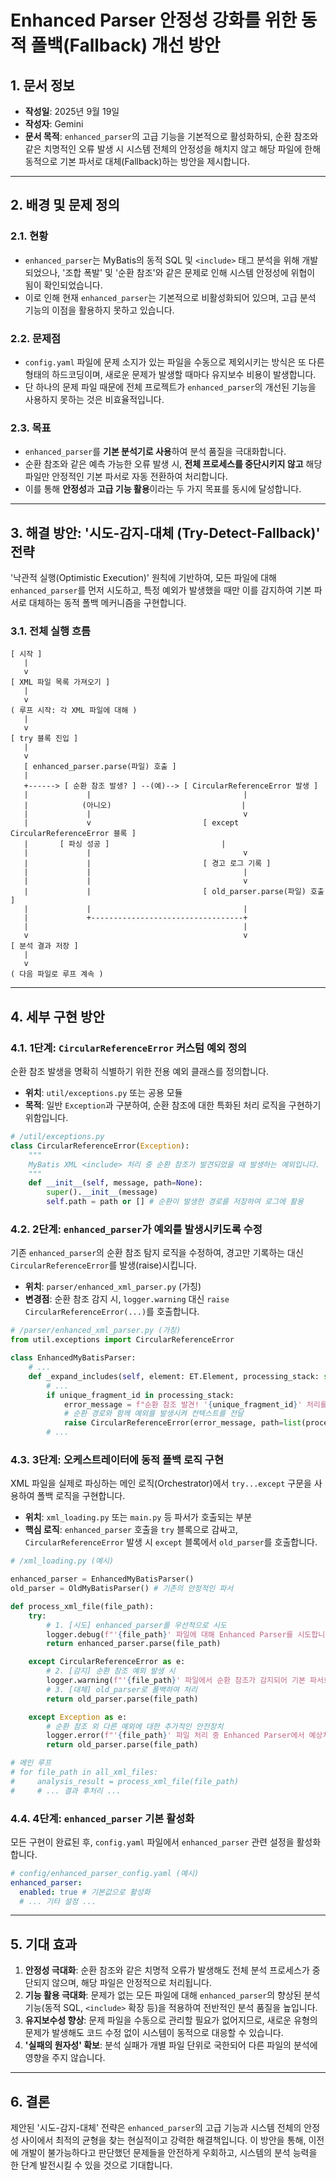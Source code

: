 # Enhanced Parser 안정성 강화를 위한 동적 폴백(Fallback) 개선 방안

## 1. 문서 정보
- **작성일**: 2025년 9월 19일
- **작성자**: Gemini
- **문서 목적**: `enhanced_parser`의 고급 기능을 기본적으로 활성화하되, 순환 참조와 같은 치명적인 오류 발생 시 시스템 전체의 안정성을 해치지 않고 해당 파일에 한해 동적으로 기본 파서로 대체(Fallback)하는 방안을 제시합니다.

---

## 2. 배경 및 문제 정의

### 2.1. 현황
- `enhanced_parser`는 MyBatis의 동적 SQL 및 `<include>` 태그 분석을 위해 개발되었으나, '조합 폭발' 및 '순환 참조'와 같은 문제로 인해 시스템 안정성에 위협이 됨이 확인되었습니다.
- 이로 인해 현재 `enhanced_parser`는 기본적으로 비활성화되어 있으며, 고급 분석 기능의 이점을 활용하지 못하고 있습니다.

### 2.2. 문제점
- `config.yaml` 파일에 문제 소지가 있는 파일을 수동으로 제외시키는 방식은 또 다른 형태의 하드코딩이며, 새로운 문제가 발생할 때마다 유지보수 비용이 발생합니다.
- 단 하나의 문제 파일 때문에 전체 프로젝트가 `enhanced_parser`의 개선된 기능을 사용하지 못하는 것은 비효율적입니다.

### 2.3. 목표
- `enhanced_parser`를 **기본 분석기로 사용**하여 분석 품질을 극대화합니다.
- 순환 참조와 같은 예측 가능한 오류 발생 시, **전체 프로세스를 중단시키지 않고** 해당 파일만 안정적인 기본 파서로 자동 전환하여 처리합니다.
- 이를 통해 **안정성**과 **고급 기능 활용**이라는 두 가지 목표를 동시에 달성합니다.

---

## 3. 해결 방안: '시도-감지-대체 (Try-Detect-Fallback)' 전략

'낙관적 실행(Optimistic Execution)' 원칙에 기반하여, 모든 파일에 대해 `enhanced_parser`를 먼저 시도하고, 특정 예외가 발생했을 때만 이를 감지하여 기본 파서로 대체하는 동적 폴백 메커니즘을 구현합니다.

### 3.1. 전체 실행 흐름

```
[ 시작 ]
   |
   v
[ XML 파일 목록 가져오기 ]
   |
   v
( 루프 시작: 각 XML 파일에 대해 )
   |
   v
[ try 블록 진입 ]
   |
   v
   [ enhanced_parser.parse(파일) 호출 ]
   |
   +------> [ 순환 참조 발생? ] --(예)--> [ CircularReferenceError 발생 ]
   |             |                                  |
   |            (아니오)                             |
   |             |                                  v
   |             v                         [ except CircularReferenceError 블록 ]
   |       [ 파싱 성공 ]                         |
   |             |                                  v
   |             |                         [ 경고 로그 기록 ]
   |             |                                  |
   |             |                                  v
   |             |                         [ old_parser.parse(파일) 호출 ]
   |             |                                  |
   |             +----------------------------------+
   |                                                |
   v                                                v
[ 분석 결과 저장 ]
   |
   v
( 다음 파일로 루프 계속 )
```

---

## 4. 세부 구현 방안

### 4.1. 1단계: `CircularReferenceError` 커스텀 예외 정의

순환 참조 발생을 명확히 식별하기 위한 전용 예외 클래스를 정의합니다.

- **위치**: `util/exceptions.py` 또는 공용 모듈
- **목적**: 일반 `Exception`과 구분하여, 순환 참조에 대한 특화된 처리 로직을 구현하기 위함입니다.

```python
# /util/exceptions.py
class CircularReferenceError(Exception):
    """
    MyBatis XML <include> 처리 중 순환 참조가 발견되었을 때 발생하는 예외입니다.
    """
    def __init__(self, message, path=None):
        super().__init__(message)
        self.path = path or [] # 순환이 발생한 경로를 저장하여 로그에 활용
```

### 4.2. 2단계: `enhanced_parser`가 예외를 발생시키도록 수정

기존 `enhanced_parser`의 순환 참조 탐지 로직을 수정하여, 경고만 기록하는 대신 `CircularReferenceError`를 발생(raise)시킵니다.

- **위치**: `parser/enhanced_xml_parser.py` (가칭)
- **변경점**: 순환 참조 감지 시, `logger.warning` 대신 `raise CircularReferenceError(...)`를 호출합니다.

```python
# /parser/enhanced_xml_parser.py (가칭)
from util.exceptions import CircularReferenceError

class EnhancedMyBatisParser:
    # ...
    def _expand_includes(self, element: ET.Element, processing_stack: set):
        # ...
        if unique_fragment_id in processing_stack:
            error_message = f"순환 참조 발견! '{unique_fragment_id}' 처리를 중단합니다."
            # 순환 경로와 함께 예외를 발생시켜 컨텍스트를 전달
            raise CircularReferenceError(error_message, path=list(processing_stack))
        # ...
```

### 4.3. 3단계: 오케스트레이터에 동적 폴백 로직 구현

XML 파일을 실제로 파싱하는 메인 로직(Orchestrator)에서 `try...except` 구문을 사용하여 폴백 로직을 구현합니다.

- **위치**: `xml_loading.py` 또는 `main.py` 등 파서가 호출되는 부분
- **핵심 로직**: `enhanced_parser` 호출을 `try` 블록으로 감싸고, `CircularReferenceError` 발생 시 `except` 블록에서 `old_parser`를 호출합니다.

```python
# /xml_loading.py (예시)

enhanced_parser = EnhancedMyBatisParser()
old_parser = OldMyBatisParser() # 기존의 안정적인 파서

def process_xml_file(file_path):
    try:
        # 1. [시도] enhanced_parser를 우선적으로 시도
        logger.debug(f"'{file_path}' 파일에 대해 Enhanced Parser를 시도합니다.")
        return enhanced_parser.parse(file_path)

    except CircularReferenceError as e:
        # 2. [감지] 순환 참조 예외 발생 시
        logger.warning(f"'{file_path}' 파일에서 순환 참조가 감지되어 기본 파서로 대체합니다. (경로: {e.path})")
        # 3. [대체] old_parser로 폴백하여 처리
        return old_parser.parse(file_path)

    except Exception as e:
        # 순환 참조 외 다른 예외에 대한 추가적인 안전장치
        logger.error(f"'{file_path}' 파일 처리 중 Enhanced Parser에서 예상치 못한 오류 발생. 기본 파서로 대체합니다. 오류: {e}")
        return old_parser.parse(file_path)

# 메인 루프
# for file_path in all_xml_files:
#     analysis_result = process_xml_file(file_path)
#     # ... 결과 후처리 ...
```

### 4.4. 4단계: `enhanced_parser` 기본 활성화

모든 구현이 완료된 후, `config.yaml` 파일에서 `enhanced_parser` 관련 설정을 활성화합니다.

```yaml
# config/enhanced_parser_config.yaml (예시)
enhanced_parser:
  enabled: true # 기본값으로 활성화
  # ... 기타 설정 ...
```

---

## 5. 기대 효과

1.  **안정성 극대화**: 순환 참조와 같은 치명적 오류가 발생해도 전체 분석 프로세스가 중단되지 않으며, 해당 파일은 안정적으로 처리됩니다.
2.  **기능 활용 극대화**: 문제가 없는 모든 파일에 대해 `enhanced_parser`의 향상된 분석 기능(동적 SQL, `<include>` 확장 등)을 적용하여 전반적인 분석 품질을 높입니다.
3.  **유지보수성 향상**: 문제 파일을 수동으로 관리할 필요가 없어지므로, 새로운 유형의 문제가 발생해도 코드 수정 없이 시스템이 동적으로 대응할 수 있습니다.
4.  **'실패의 원자성' 확보**: 분석 실패가 개별 파일 단위로 국한되어 다른 파일의 분석에 영향을 주지 않습니다.

---

## 6. 결론

제안된 '시도-감지-대체' 전략은 `enhanced_parser`의 고급 기능과 시스템 전체의 안정성 사이에서 최적의 균형을 찾는 현실적이고 강력한 해결책입니다. 이 방안을 통해, 이전에 개발이 불가능하다고 판단했던 문제들을 안전하게 우회하고, 시스템의 분석 능력을 한 단계 발전시킬 수 있을 것으로 기대합니다.

